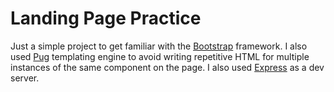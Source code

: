 # Landing Page Practice

Just a simple project to get familiar with the [Bootstrap](https://getbootstrap.com/) framework. I also used [Pug](https://pugjs.org/) templating engine to avoid writing repetitive HTML for multiple instances of the same component on the page. I also used [Express](https://expressjs.com/) as a dev server.
